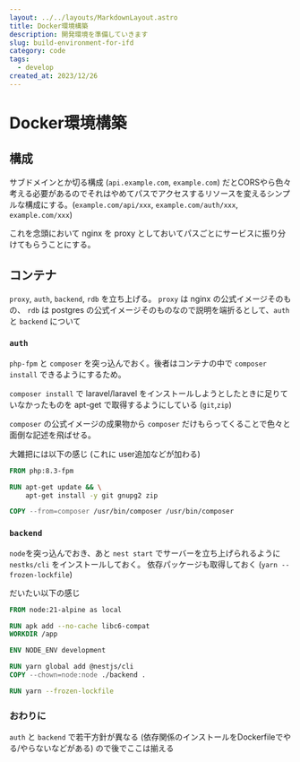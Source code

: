 ```yaml
---
layout: ../../layouts/MarkdownLayout.astro
title: Docker環境構築
description: 開発環境を準備していきます
slug: build-environment-for-ifd
category: code
tags:
  - develop
created_at: 2023/12/26
---
```


# Docker環境構築

## 構成
サブドメインとか切る構成 (`api.example.com`, `example.com`) だとCORSやら色々考える必要があるのでそれはやめてパスでアクセスするリソースを変えるシンプルな構成にする。(`example.com/api/xxx`, `example.com/auth/xxx`, `example.com/xxx`)

これを念頭において nginx を proxy としておいてパスごとにサービスに振り分けてもらうことにする。

## コンテナ
`proxy`, `auth`, `backend`, `rdb` を立ち上げる。
`proxy` は nginx の公式イメージそのもの、 `rdb` は postgres の公式イメージそのものなので説明を端折るとして、`auth` と `backend` について

### `auth`
`php-fpm` と `composer` を突っ込んでおく。後者はコンテナの中で `composer install` できるようにするため。

`composer install` で laravel/laravel をインストールしようとしたときに足りていなかったものを apt-get で取得するようにしている (`git`,`zip`)

`composer` の公式イメージの成果物から `composer` だけもらってくることで色々と面倒な記述を飛ばせる。

大雑把には以下の感じ (これに user追加などが加わる)

```dockerfile
FROM php:8.3-fpm

RUN apt-get update && \
    apt-get install -y git gnupg2 zip

COPY --from=composer /usr/bin/composer /usr/bin/composer
```

### `backend`
`node`を突っ込んでおき、あと `nest start` でサーバーを立ち上げられるように `nestks/cli` をインストールしておく。
依存パッケージも取得しておく (`yarn --frozen-lockfile`)

だいたい以下の感じ

```dockerfile
FROM node:21-alpine as local

RUN apk add --no-cache libc6-compat
WORKDIR /app

ENV NODE_ENV development

RUN yarn global add @nestjs/cli
COPY --chown=node:node ./backend .

RUN yarn --frozen-lockfile
```

### おわりに

`auth` と `backend` で若干方針が異なる (依存関係のインストールをDockerfileでやる/やらないなどがある) ので後でここは揃える
